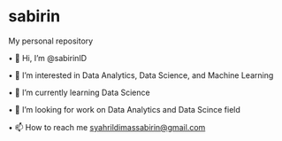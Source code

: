# sabirin
My personal repository

• 👋 Hi, I’m @sabirinID 

• 👀 I’m interested in Data Analytics, Data Science, and Machine Learning 

• 🌱 I’m currently learning Data Science 

• 💞️ I’m looking for work on Data Analytics and Data Scince field 

• 📫 How to reach me syahrildimassabirin@gmail.com
